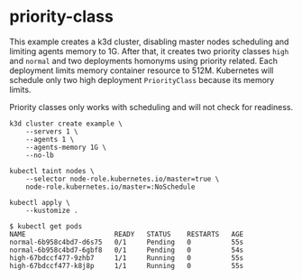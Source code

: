 # priority-class

This example creates a k3d cluster, disabling master nodes scheduling and
limiting agents memory to 1G. After that, it creates two priority classes `high`
and `normal` and two deployments homonyms using priority related. Each
deployment limits memory container resource to 512M. Kubernetes will schedule
only two high deployment `PriorityClass` because its memory limits.

Priority classes only works with scheduling and will not check for readiness.

```
k3d cluster create example \
    --servers 1 \
    --agents 1 \
    --agents-memory 1G \
    --no-lb

kubectl taint nodes \
    --selector node-role.kubernetes.io/master=true \
    node-role.kubernetes.io/master=:NoSchedule

kubectl apply \
    --kustomize .
```

```
$ kubectl get pods
NAME                      READY   STATUS    RESTARTS   AGE
normal-6b958c4bd7-d6s75   0/1     Pending   0          55s
normal-6b958c4bd7-6gbf8   0/1     Pending   0          54s
high-67bdccf477-9zhb7     1/1     Running   0          55s
high-67bdccf477-k8j8p     1/1     Running   0          55s
```

